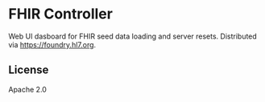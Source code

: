 # FHIR Controller

Web UI dasboard for FHIR seed data loading and server resets. Distributed via https://foundry.hl7.org.

## License

Apache 2.0
